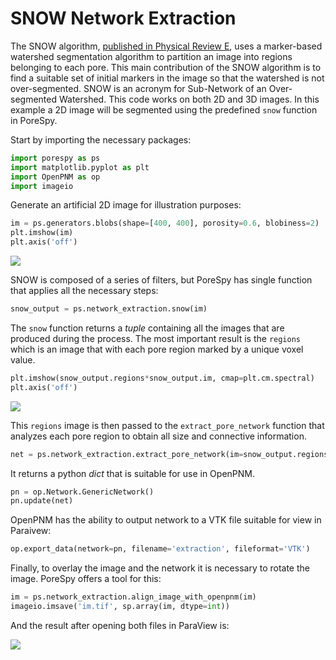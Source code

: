 # SNOW Network Extraction

The SNOW algorithm, [published in Physical Review E](https://doi.org/10.1103/PhysRevE.96.023307), uses a marker-based watershed segmentation algorithm to partition an image into regions belonging to each pore.  This main contribution of the SNOW algorithm is to find a suitable set of initial markers in the image so that the watershed is not over-segmented.  SNOW is an acronym for Sub-Network of an Over-segmented Watershed.  This code works on both 2D and 3D images.  In this example a 2D image will be segmented using the predefined ``snow`` function in PoreSpy.  

Start by importing the necessary packages:

``` python
import porespy as ps
import matplotlib.pyplot as plt
import OpenPNM as op
import imageio

```

Generate an artificial 2D image for illustration purposes:
``` python
im = ps.generators.blobs(shape=[400, 400], porosity=0.6, blobiness=2)
plt.imshow(im)
plt.axis('off')

```

![](https://i.imgur.com/cNiibif.png)

SNOW is composed of a series of filters, but PoreSpy has single function that applies all the necessary steps:

``` python
snow_output = ps.network_extraction.snow(im)

```

The ``snow`` function returns a *tuple* containing all the images that are produced during the process. The most important result is the ``regions`` which is an image that with each pore region marked by a unique voxel value.

``` python
plt.imshow(snow_output.regions*snow_output.im, cmap=plt.cm.spectral)
plt.axis('off')

```
![](https://i.imgur.com/1clWDAv.png)

This ``regions`` image is then passed to the ``extract_pore_network`` function that analyzes each pore region to obtain all size and connective information.  

``` python
net = ps.network_extraction.extract_pore_network(im=snow_output.regions*snow_output.im)

```

It returns a python *dict* that is suitable for use in OpenPNM.

``` python
pn = op.Network.GenericNetwork()
pn.update(net)

```

OpenPNM has the ability to output network to a VTK file suitable for view in Paraivew:

``` python
op.export_data(network=pn, filename='extraction', fileformat='VTK')

```

Finally, to overlay the image and the network it is necessary to rotate the image. PoreSpy offers a tool for this:

``` python
im = ps.network_extraction.align_image_with_openpnm(im)
imageio.imsave('im.tif', sp.array(im, dtype=int))

```

And the result after opening both files in ParaView is:

![](https://i.imgur.com/Zivig0U.png)
